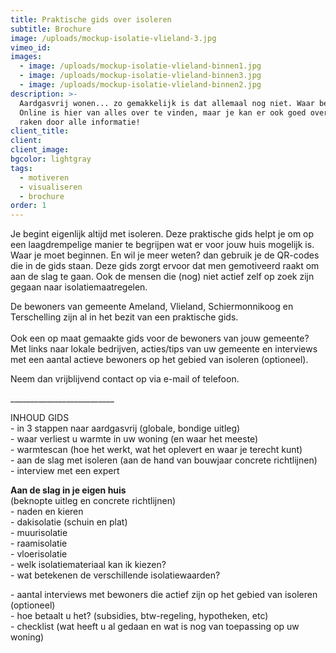 ```yaml
---
title: Praktische gids over isoleren
subtitle: Brochure
image: /uploads/mockup-isolatie-vlieland-3.jpg
vimeo_id:
images:
  - image: /uploads/mockup-isolatie-vlieland-binnen1.jpg
  - image: /uploads/mockup-isolatie-vlieland-binnen3.jpg
  - image: /uploads/mockup-isolatie-vlieland-binnen2.jpg
description: >-
  Aardgasvrij wonen... zo gemakkelijk is dat allemaal nog niet. Waar begin je?
  Online is hier van alles over te vinden, maar je kan er ook goed overspoeld
  raken door alle informatie!
client_title:
client:
client_image:
bgcolor: lightgray
tags:
  - motiveren
  - visualiseren
  - brochure
order: 1
---
```


Je begint eigenlijk altijd met isoleren. Deze praktische gids helpt je om op een laagdrempelige manier te begrijpen wat er voor jouw huis mogelijk is. Waar je moet beginnen. En wil je meer weten? dan gebruik je de QR-codes die in de gids staan. Deze gids zorgt ervoor dat men gemotiveerd raakt om aan de slag te gaan. Ook de mensen die (nog) niet actief zelf op zoek zijn gegaan naar isolatiemaatregelen.

De bewoners van gemeente Ameland, Vlieland, Schiermonnikoog en Terschelling zijn al in het bezit van een praktische gids.<br><br>Ook een op maat gemaakte gids voor de bewoners van jouw gemeente? Met links naar lokale bedrijven, acties/tips van uw gemeente en interviews met een aantal actieve bewoners op het gebied van isoleren (optioneel).

Neem dan vrijblijvend contact op via e-mail of telefoon.

\_\_\_\_\_\_\_\_\_\_\_\_\_\_\_\_\_\_\_\_\_\_\_\_\_\_

INHOUD GIDS<br>\- in 3 stappen naar aardgasvrij (globale, bondige uitleg)<br>\- waar verliest u warmte in uw woning (en waar het meeste)<br>\- warmtescan (hoe het werkt, wat het oplevert en waar je terecht kunt)<br>\- aan de slag met isoleren (aan de hand van bouwjaar concrete richtlijnen)<br>\- interview met een expert&nbsp;

**Aan de slag in je eigen huis**<br>(beknopte uitleg en concrete richtlijnen)<br>\- naden en kieren<br>\- dakisolatie (schuin en plat)<br>\- muurisolatie<br>\- raamisolatie<br>\- vloerisolatie<br>\- welk isolatiemateriaal kan ik kiezen?<br>\- wat betekenen de verschillende isolatiewaarden?

\- aantal interviews met bewoners die actief zijn op het gebied van isoleren (optioneel)<br>\- hoe betaalt u het? (subsidies, btw-regeling, hypotheken, etc)<br>\- checklist (wat heeft u al gedaan en wat is nog van toepassing op uw woning)
